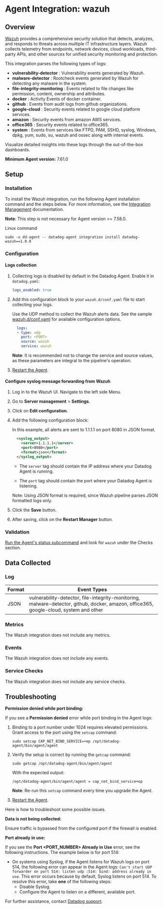 # Agent Integration: wazuh

## Overview

[Wazuh][3] provides a comprehensive security solution that detects, analyzes, and responds to threats across multiple IT infrastructure layers. Wazuh collects telemetry from endpoints, network devices, cloud workloads, third-party APIs, and other sources for unified security monitoring and protection.

This integration parses the following types of logs:
- **vulnerability-detector** : Vulnerability events generated by Wazuh.
- **malware-detector** : Rootcheck events generated by Wazuh for detecting any malware in the system.
- **file-integrity-monitoring** : Events related to file changes like permission, content, ownership and attributes.
- **docker** : Activity Events of docker container. 
- **github** : Events from audit logs from github organizations.
- **google-cloud** : Security events related to google cloud platform services.
- **amazon** : Security events from amazon AWS services.
- **office365** : Security events related to office365.
- **system** : Events from services like FTPD, PAM, SSHD, syslog, Windows, dpkg, yum, sudo, su, wazuh and ossec along with internal events.

Visualize detailed insights into these logs through the out-of-the-box dashboards.

**Minimum Agent version:** 7.61.0

## Setup

### Installation

To install the Wazuh integration, run the following Agent installation command and the steps below. For more information, see the [Integration Management][4] documentation.

**Note**: This step is not necessary for Agent version >= 7.58.0.

Linux command
  ```shell
  sudo -u dd-agent -- datadog-agent integration install datadog-wazuh==1.0.0
  ```

### Configuration

#### Logs collection

1. Collecting logs is disabled by default in the Datadog Agent. Enable it in `datadog.yaml`:

    ```yaml
    logs_enabled: true
    ```
2. Add this configuration block to your `wazuh.d/conf.yaml` file to start collecting your logs.

    Use the UDP method to collect the Wazuh alerts data.
    See the sample [wazuh.d/conf.yaml][6] for available configuration options.

    ```yaml
      logs:
      - type: udp
        port: <PORT>
        source: wazuh
        service: wazuh
    ```
    **Note**: It is recommended not to change the service and source values, as these parameters are integral to the pipeline's operation.

3. [Restart the Agent][2].

#### Configure syslog message forwarding from Wazuh

  1. Log in to the Wazuh UI. Navigate to the left side Menu.
  2. Go to **Server management** > **Settings**.
  3. Click on **Edit configuration**.
  4. Add the following configuration block:

      In this example, all alerts are sent to 1.1.1.1 on port 8080 in JSON format.
      ```xml
        <syslog_output>
          <server>1.1.1.1</server>
          <port>8080</port>
          <format>json</format>
        </syslog_output>
      ```

      * The `server` tag should contain the IP address where your Datadog Agent is running.

      * The `port` tag should contain the port where your Datadog Agent is listening.

      Note: Using JSON format is required, since Wazuh pipeline parses JSON formatted logs only.
  5. Click the **Save** button.
  6. After saving, click on the **Restart Manager** button.


### Validation

[Run the Agent's status subcommand][5] and look for `wazuh` under the Checks section.

## Data Collected

### Log 

| Format     | Event Types    |
| ---------  | -------------- |
| JSON | vulnerability-detector, file-integrity-monitoring, malware-detector, github, docker, amazon, office365, google-cloud, system and other |

### Metrics

The Wazuh integration does not include any metrics.

### Events

The Wazuh integration does not include any events.

### Service Checks

The Wazuh integration does not include any service checks.

## Troubleshooting

**Permission denied while port binding:**

If you see a **Permission denied** error while port binding in the Agent logs:

1. Binding to a port number under 1024 requires elevated permissions. Grant access to the port using the `setcap` command:
    ```shell
    sudo setcap CAP_NET_BIND_SERVICE=+ep /opt/datadog-agent/bin/agent/agent
    ```

2. Verify the setup is correct by running the `getcap` command:

    ```shell
    sudo getcap /opt/datadog-agent/bin/agent/agent
    ```

    With the expected output:

    ```shell
    /opt/datadog-agent/bin/agent/agent = cap_net_bind_service+ep
    ```

    **Note**: Re-run this `setcap` command every time you upgrade the Agent.

3. [Restart the Agent][2].

Here is how to troubleshoot some possible issues.

**Data is not being collected:**

Ensure traffic is bypassed from the configured port if the firewall is enabled.

**Port already in use:**

If you see the **Port <PORT_NUMBER> Already in Use** error, see the following instructions. The example below is for port 514:

- On systems using Syslog, if the Agent listens for Wazuh logs on port 514, the following error can appear in the Agent logs: `Can't start UDP forwarder on port 514: listen udp :514: bind: address already in use`. This error occurs because by default, Syslog listens on port 514. To resolve this error, take **one** of the following steps: 
    - Disable Syslog.
    - Configure the Agent to listen on a different, available port.


For further assistance, contact [Datadog support][1].

[1]: https://docs.datadoghq.com/help/
[2]: https://docs.datadoghq.com/agent/guide/agent-commands/#start-stop-and-restart-the-agent
[3]: https://wazuh.com/
[4]: https://docs.datadoghq.com/agent/guide/integration-management/?tab=linux#install
[5]: https://docs.datadoghq.com/agent/guide/agent-commands/#agent-status-and-information
[6]: https://github.com/DataDog/integrations-core/blob/master/wazuh/datadog_checks/wazuh/data/conf.yaml.example
